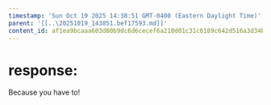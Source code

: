 ```yaml
---
timestamp: 'Sun Oct 19 2025 14:38:51 GMT-0400 (Eastern Daylight Time)'
parent: '[[..\20251019_143851.bef17593.md]]'
content_id: af1ea9bcaaa603d80b9dc6d6cecef6a210d01c31c6189c642d516a3d34bcf512
---
```


# response:

Because you have to!
